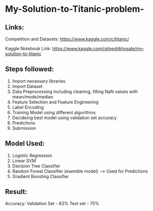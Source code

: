# My-Solution-to-Titanic-problem-

## Links:
Competition and Datasets: https://www.kaggle.com/c/titanic/

Kaggle Notebook Link: https://www.kaggle.com/ratneshbhosale/my-solution-to-titanic 

## Steps followed:
1) Import necessary libraries
2) Import Dataset
3) Data Preprocessing including cleaning, filling NaN values with mean/mode/median
4) Feature Selection and Feature Engineering
5) Label Encoding
6) Training Model using different algorithms
7) Decideing best model using validation set accuracy
8) Predictions 
9) Submission

## Model Used:
1) Logistic Regression
2) Linear SVM
3) Decision Tree Classifier
4) Random Forest Classifier (esemble model) --> Used for Predictions
5) Gradient Boosting Classifier

## Result:
Accuracy: 
    Validation Set - 83% 
    Test set - 75%
